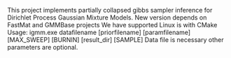 This project implements partially collapsed gibbs sampler inference for Dirichlet Process Gaussian Mixture Models. 
New version depends on FastMat and GMMBase projects
We have supported Linux is with CMake
Usage: igmm.exe datafilename [priorfilename] [paramfilename] [MAX_SWEEP] [BURNIN] [result_dir] [SAMPLE]
Data file is necessary other parameters are optional.
